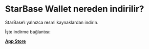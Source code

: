# StarBase Wallet nereden indirilir?

StarBase’ı yalnızca resmi kaynaklardan indirin.

İşte indirme bağlantısı:

[**App Store**](https://apps.apple.com/app/bank-bitcoin-wallet/id1447619907)
